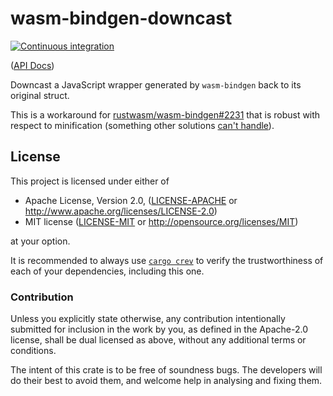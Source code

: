 # wasm-bindgen-downcast

[![Continuous integration](https://github.com/wasmerio/wasm-bindgen-downcast/workflows/Continuous%20Integration/badge.svg?branch=main)](https://github.com/wasmerio/wasm-bindgen-downcast/actions)

([API Docs][api-docs])

Downcast a JavaScript wrapper generated by `wasm-bindgen` back to its original
struct.

This is a workaround for
[rustwasm/wasm-bindgen#2231](https://github.com/rustwasm/wasm-bindgen/issues/2231)
that is robust with respect to minification (something other solutions [can't
handle](https://github.com/rustwasm/wasm-bindgen/issues/2231#issuecomment-1167895291)).

## License

This project is licensed under either of

- Apache License, Version 2.0, ([LICENSE-APACHE](./LICENSE-APACHE.md) or
  <http://www.apache.org/licenses/LICENSE-2.0>)
- MIT license ([LICENSE-MIT](./LICENSE-MIT.md) or
   <http://opensource.org/licenses/MIT>)

at your option.

It is recommended to always use [`cargo crev`][crev] to verify the
trustworthiness of each of your dependencies, including this one.

### Contribution

Unless you explicitly state otherwise, any contribution intentionally
submitted for inclusion in the work by you, as defined in the Apache-2.0
license, shall be dual licensed as above, without any additional terms or
conditions.

The intent of this crate is to be free of soundness bugs. The developers will
do their best to avoid them, and welcome help in analysing and fixing them.

[api-docs]: https://wasmerio.github.io/wasm-bindgen-downcast
[crev]: https://github.com/crev-dev/cargo-crev
